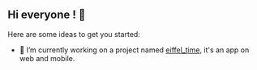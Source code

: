 ## Hi everyone ! 👋

Here are some ideas to get you started:

- 🔭 I’m currently working on a project named [eiffel_time](https://github.com/mtelli4/eiffel_time), it's an app on web and mobile.

<!--
**cedric-mc/cedric-mc** is a ✨ _special_ ✨ repository because its `README.md` (this file) appears on your GitHub profile.

Here are some ideas to get you started:

- 🔭 I’m currently working on ...
- 🌱 I’m currently learning ...
- 👯 I’m looking to collaborate on ...
- 🤔 I’m looking for help with ...
- 💬 Ask me about ...
- 📫 How to reach me: ...
- 😄 Pronouns: ...
- ⚡ Fun fact: ...
-->
